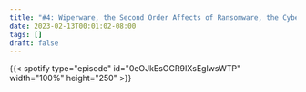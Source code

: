 ```yaml
---
title: "#4: Wiperware, the Second Order Affects of Ransomware, the Cyber Poverty Line, Meta's Bug Bounty, and a Proposal from TikTok to Maintain Business in the U.S."
date: 2023-02-13T00:01:02-08:00
tags: []
draft: false
---
```


{{< spotify type="episode" id="0eOJkEsOCR9IXsEglwsWTP" width="100%" height="250" >}}

